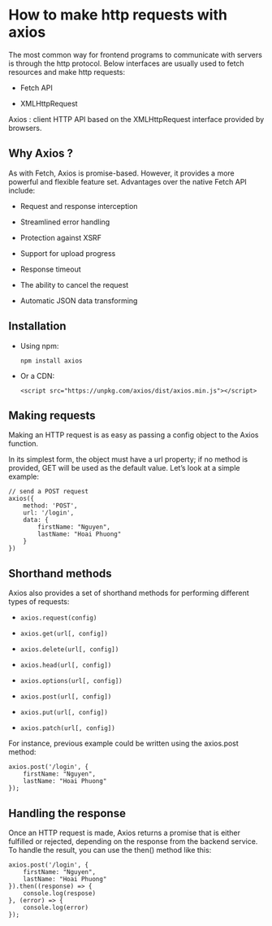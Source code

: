 # How to make http requests with axios

The most common way for frontend programs to communicate with servers is through the http protocol. Below interfaces are usually used to fetch resources and make http requests:

- Fetch API

- XMLHttpRequest

Axios : client HTTP API based on the XMLHttpRequest interface provided by browsers.

## Why Axios ?

As with Fetch, Axios is promise-based. However, it provides a more powerful and flexible feature set. Advantages over the native Fetch API include:

- Request and response interception

- Streamlined error handling

- Protection against XSRF

- Support for upload progress

- Response timeout

- The ability to cancel the request

- Automatic JSON data transforming

## Installation

- Using npm:

    ```
    npm install axios
    ```

- Or a CDN:

    ```
    <script src="https://unpkg.com/axios/dist/axios.min.js"></script>
    ```

## Making requests

Making an HTTP request is as easy as passing a config object to the Axios function. 

In its simplest form, the object must have a url property; if no method is provided, GET will be used as the default value. Let’s look at a simple example:

```
// send a POST request
axios({
    method: 'POST',
    url: '/login',
    data: {
        firstName: "Nguyen",
        lastName: "Hoai Phuong"
    }
})
```

## Shorthand methods

Axios also provides a set of shorthand methods for performing different types of requests:

*   ```
    axios.request(config)
    ```

*   ```
    axios.get(url[, config])
    ```

*   ```
    axios.delete(url[, config])
    ```

*   ```
    axios.head(url[, config])
    ```

*   ```
    axios.options(url[, config])
    ```

*   ```
    axios.post(url[, config])
    ```

*   ```
    axios.put(url[, config])
    ```

*   ```
    axios.patch(url[, config])
    ```

For instance, previous example could be written using the axios.post method:

```
axios.post('/login', {
    firstName: "Nguyen",
    lastName: "Hoai Phuong"
});
```

## Handling the response

Once an HTTP request is made, Axios returns a promise that is either fulfilled or rejected, depending on the response from the backend service. To handle the result, you can use the then() method like this:

```
axios.post('/login', {
    firstName: "Nguyen",
    lastName: "Hoai Phuong"
}).then((response) => {
    console.log(respose)
}, (error) => {
    console.log(error)
});
```



